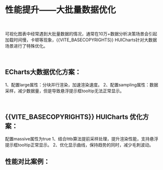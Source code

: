 # 性能提升——大批量数据优化

<br>

可视化图表中经常遇到大批量数据的情况，通常在10万+数据分析决策场景会引起加载时间慢，卡顿等现象，{{VITE_BASECOPYRIGHTS}} HUICharts针对大数据场景进行了特殊优化。

<br>

## ECharts大数据优化方案：

1、配置large属性：分块并行渲染，加速渲染速度。
2、配置sampling属性：数据采样，减少数据量，但是导致悬浮提示框tooltip无法正常显示。

<br>

## {{VITE_BASECOPYRIGHTS}} HUICharts 优化方案：

配置massive属性为true
1、结合lttb算法提前采样处理，提升渲染性能，支持悬浮提示框tooltip正常显示。
2、优化显示曲线，保持趋势的同时，减少毛刺波动。
<br>

## 性能对比案例：

<br>

